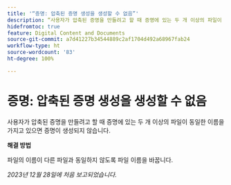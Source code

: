 ```yaml
---
title: '“증명: 압축된 증명 생성을 생성할 수 없음”'
description: “사용자가 압축된 증명을 만들려고 할 때 증명에 있는 두 개 이상의 파일이 동일한 이름을 가지고 있으면 증명이 생성되지 않습니다.”
hidefromtoc: true
feature: Digital Content and Documents
source-git-commit: a7d41227b34544889c2af1704d492a68967fab24
workflow-type: ht
source-wordcount: '83'
ht-degree: 100%

---
```



# 증명: 압축된 증명 생성을 생성할 수 없음

<!--WF and WFP TOCs-->

사용자가 압축된 증명을 만들려고 할 때 증명에 있는 두 개 이상의 파일이 동일한 이름을 가지고 있으면 증명이 생성되지 않습니다.

**해결 방법**

파일의 이름이 다른 파일과 동일하지 않도록 파일 이름을 바꿉니다.

_2023년 12월 28일에 처음 보고되었습니다._
